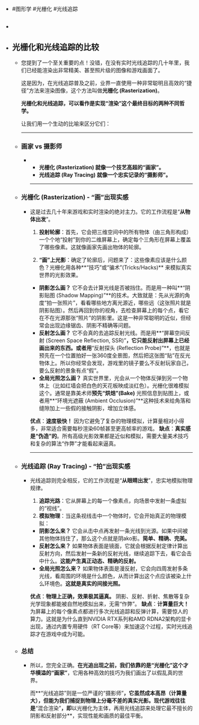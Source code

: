 - #图形学 #光栅化 #光线追踪
- ##
- ## 光栅化和光线追踪的比较
	- 您提到了一个至关重要的点！没错，在没有实时光线追踪的几十年里，我们已经能渲染出非常精美、甚至照片级的图像和游戏画面了。
	  
	  这是因为，在光线追踪普及之前，业界一直使用一种非常聪明且高效的“捷径”方法来渲染图像，这个方法叫做**光栅化 (Rasterization)**。
	  
	  **光栅化和光线追踪，可以看作是实现“渲染”这个最终目标的两种不同哲学。**
	  
	  让我们用一个生动的比喻来区分它们：
	  
	  ---
	- ### 画家 vs 摄影师
		- *   **光栅化 (Rasterization) 就像一个技艺高超的“画家”。**
		  *   **光线追踪 (Ray Tracing) 就像一个忠实记录的“摄影师”。**
		  
		  ---
	- ### 光栅化 (Rasterization) - “画”出现实感
		- 这是过去几十年来游戏和实时渲染的绝对主力。它的工作流程是“**从物体出发**”。
		  
		  1.  **投射轮廓**：首先，它会把三维空间中的所有物体（由三角形构成）一个个地“投射”到你的二维屏幕上，确定每个三角形在屏幕上覆盖了哪些像素。这就像画家先画出物体的轮廓。
		  
		  2.  **“画”上光影**：确定了轮廓后，问题来了：这些像素应该是什么颜色？光栅化用各种**“技巧”或“骗术”(Tricks/Hacks)** 来模拟真实世界的光影效果。
		    *   **阴影怎么画？** 它不会去计算光线是否被挡住。而是用一种叫**“阴影贴图 (Shadow Mapping)”**的技术。大致就是：先从光源的角度“拍一张照片”，看看哪些地方离光源近，哪些远（这张照片就是阴影贴图）。然后再回到你的视角，去检查屏幕上的每个点，看它在不在光源那张“照片”的阴影里。这是一种非常聪明的近似，但经常会出现边缘锯齿、阴影不精确等问题。
		    *   **反射怎么画？** 它不会真的去追踪反射光线。而是用**“屏幕空间反射 (Screen Space Reflection, SSR)”**，它只能反射出屏幕上已经画出来的东西。或者用**“反射探头 (Reflection Probe)”**，也就是预先在一个位置拍好一张360度全景图，然后把这张图“贴”在反光物体上。所以你经常会发现，游戏里的镜子要么不反射玩家自己，要么反射的景象有点“假”。
		    *   **全局光照怎么画？** 真实世界里，光会从一个物体反弹到另一个物体上（比如红墙会把白色的天花板映成淡红色）。光栅化很难模拟这个。通常是靠美术师**预先“烘焙”(Bake)** 光照信息到贴图上，或者用**“环境光遮蔽 (Ambient Occlusion)”**这种技术来给角落和缝隙加上一些假的接触阴影，增加立体感。
		  
		  **优点**：**速度极快！** 因为它避免了复杂的物理模拟，计算量相对小得多，非常适合需要每秒渲染60帧甚至更高帧率的游戏。
		  **缺点**：**真实感是“伪造”的**。所有高级光影效果都是近似和模拟，需要大量美术技巧和复杂的算法“作弊”才能看起来逼真。
		  
		  ---
	- ### 光线追踪 (Ray Tracing) - “拍”出现实感
		- 光线追踪则完全相反，它的工作流程是“**从眼睛出发**”，忠实地模拟物理规律。
		  
		  1.  **追踪光路**：它从屏幕上的每一个像素点，向场景中发射一条虚拟的“视线”。
		  2.  **模拟物理**：当这条视线击中一个物体时，它会开始真正的物理模拟：
		    *   **阴影怎么来？** 它会从击中点再发射一条光线到光源。如果中间被其他物体挡住了，那么这个点就是阴ako影。**简单、精确、完美。**
		    *   **反射怎么来？** 如果物体表面是镜面，它就会根据反射定律计算出反射方向，然后发射一条新的反射光线，继续追踪下去，看它会击中什么。**这能产生真正动态、精确的反射。**
		    *   **全局光照怎么来？** 如果物体表面是漫反射，它会向四周发射多条光线，看周围的环境是什么颜色，从而计算出这个点应该被染上什么环境色。**这就是真实的间接光照。**
		  
		  **优点**：**物理上正确，效果极其逼真。** 阴影、反射、折射、焦散等复杂光学现象都能被自然地模拟出来，无需“作弊”。
		  **缺点**：**计算量巨大！** 为屏幕上的每个像素点都进行多次光线追踪和反弹计算，需要惊人的算力。这就是为什么直到NVIDIA RTX系列和AMD RDNA2架构的显卡出现，通过内置专用硬件（RT Core等）来加速这个过程，实时光线追踪才在游戏中成为可能。
	- ### 总结
		- 所以，您完全正确。**在光追出现之前，我们依靠的是“光栅化”这个才华横溢的“画家”**，它用各种高效的技巧为我们画出了以假乱真的世界。
		  
		  而**“光线追踪”则是一位严谨的“摄影师”**，它虽然成本高昂（计算量大），但能为我们捕捉到物理上分毫不差的真实光影。现代游戏往往是**“混合渲染”**，即**以光栅化为主体，再用光线追踪来处理它最不擅长的阴影和反射部分**，实现性能和画质的最佳平衡。